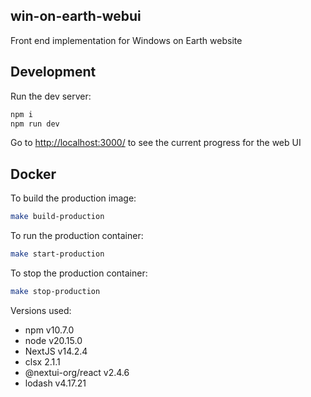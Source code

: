 ## win-on-earth-webui
Front end implementation for Windows on Earth website

## Development

Run the dev server:
```bash
npm i
npm run dev
```

Go to [http://localhost:3000/](http://localhost:3000/) to see the current progress for the web UI

## Docker
To build the production image:
```bash
make build-production
```

To run the production container:
```bash
make start-production
```

To stop the production container:
```bash
make stop-production
```

Versions used:
- npm v10.7.0
- node v20.15.0
- NextJS v14.2.4
- clsx 2.1.1  
- @nextui-org/react v2.4.6
- lodash v4.17.21